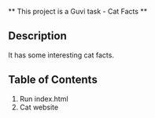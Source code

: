 ** This project is a Guvi task - Cat Facts **

## Description
It has some interesting cat facts.

## Table of Contents
1. Run index.html
2. Cat website

